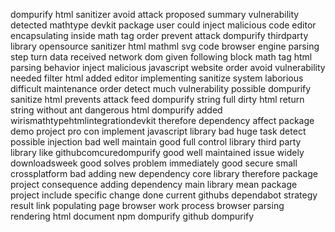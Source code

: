 dompurify html sanitizer avoid attack proposed summary vulnerability detected mathtype devkit package user could inject malicious code editor encapsulating inside math tag order prevent attack dompurify thirdparty library opensource sanitizer html mathml svg code browser engine parsing step turn data received network dom given following block math tag html parsing behavior inject malicious javascript website order avoid vulnerability needed filter html added editor implementing sanitize system laborious difficult maintenance order detect much vulnerability possible dompurify sanitize html prevents attack feed dompurify string full dirty html return string without ant dangerous html dompurify added wirismathtypehtmlintegrationdevkit therefore dependency affect package demo project pro con implement javascript library bad huge task detect possible injection bad well maintain good full control library third party library like githubcomcuredompurify good well maintained issue widely downloadsweek good solves problem immediately good secure small crossplatform bad adding new dependency core library therefore package project consequence adding dependency main library mean package project include specific change done current githubs dependabot strategy result link populating page browser work process browser parsing rendering html document npm dompurify github dompurify